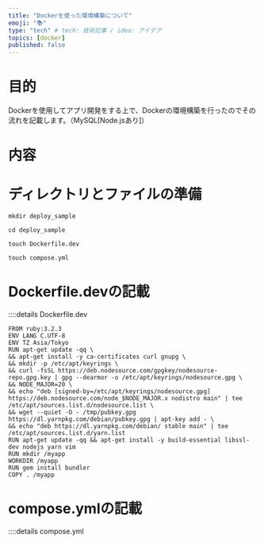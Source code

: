 ```yaml
---
title: "Dockerを使った環境構築について"
emoji: "📚"
type: "tech" # tech: 技術記事 / idea: アイデア
topics: [docker]
published: false
---
```

# 目的
Dockerを使用してアプリ開発をする上で、Dockerの環境構築を行ったのでその流れを記載します。（MySQL[Node.jsあり]）

# 内容

# ディレクトリとファイルの準備
```
mkdir deploy_sample
```
```
cd deploy_sample
```
```
touch Dockerfile.dev
```
```
touch compose.yml
```



# Dockerfile.devの記載
::::details Dockerfile.dev
```
FROM ruby:3.2.3
ENV LANG C.UTF-8
ENV TZ Asia/Tokyo
RUN apt-get update -qq \
&& apt-get install -y ca-certificates curl gnupg \
&& mkdir -p /etc/apt/keyrings \
&& curl -fsSL https://deb.nodesource.com/gpgkey/nodesource-repo.gpg.key | gpg --dearmor -o /etc/apt/keyrings/nodesource.gpg \
&& NODE_MAJOR=20 \
&& echo "deb [signed-by=/etc/apt/keyrings/nodesource.gpg] https://deb.nodesource.com/node_$NODE_MAJOR.x nodistro main" | tee /etc/apt/sources.list.d/nodesource.list \
&& wget --quiet -O - /tmp/pubkey.gpg https://dl.yarnpkg.com/debian/pubkey.gpg | apt-key add - \
&& echo "deb https://dl.yarnpkg.com/debian/ stable main" | tee /etc/apt/sources.list.d/yarn.list
RUN apt-get update -qq && apt-get install -y build-essential libssl-dev nodejs yarn vim
RUN mkdir /myapp
WORKDIR /myapp
RUN gem install bundler
COPY . /myapp
```

# compose.ymlの記載
::::details compose.yml

